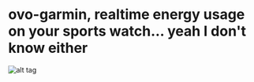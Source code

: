 # ovo-garmin, realtime energy usage on your sports watch... yeah I don't know either

![alt tag](https://cloud.githubusercontent.com/assets/354898/20541925/1baf5982-b0f7-11e6-9f8a-a23dd8a4e088.png)

